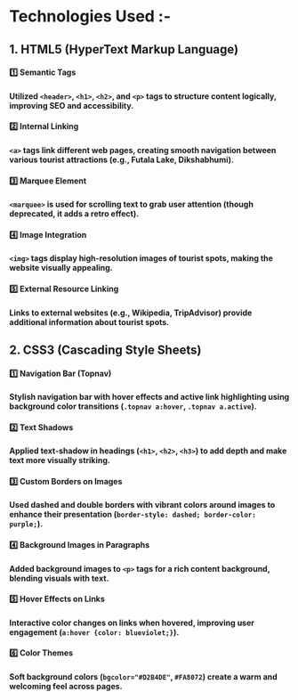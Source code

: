 # Technologies Used :-
## 1. HTML5 (HyperText Markup Language)

#### 1️⃣ Semantic Tags
#### Utilized `<header>`, `<h1>`, `<h2>`, and `<p>` tags to structure content logically, improving SEO and accessibility.

#### 2️⃣ Internal Linking
#### `<a>` tags link different web pages, creating smooth navigation between various tourist attractions (e.g., Futala Lake, Dikshabhumi).

#### 3️⃣ Marquee Element
#### `<marquee>` is used for scrolling text to grab user attention (though deprecated, it adds a retro effect).

#### 4️⃣ Image Integration
#### `<img>` tags display high-resolution images of tourist spots, making the website visually appealing.

#### 5️⃣ External Resource Linking
#### Links to external websites (e.g., Wikipedia, TripAdvisor) provide additional information about tourist spots.

## 2. CSS3 (Cascading Style Sheets)

#### 1️⃣ Navigation Bar (Topnav)
#### Stylish navigation bar with hover effects and active link highlighting using background color transitions (`.topnav a:hover`, `.topnav a.active`).

#### 2️⃣ Text Shadows
#### Applied text-shadow in headings (`<h1>`, `<h2>`, `<h3>`) to add depth and make text more visually striking.

#### 3️⃣ Custom Borders on Images
#### Used dashed and double borders with vibrant colors around images to enhance their presentation (`border-style: dashed; border-color: purple;`).

#### 4️⃣ Background Images in Paragraphs
#### Added background images to `<p>` tags for a rich content background, blending visuals with text.

#### 5️⃣ Hover Effects on Links
#### Interactive color changes on links when hovered, improving user engagement (`a:hover {color: blueviolet;}`).

#### 6️⃣ Color Themes
#### Soft background colors (`bgcolor="#D2B4DE"`, `#FA8072`) create a warm and welcoming feel across pages.
